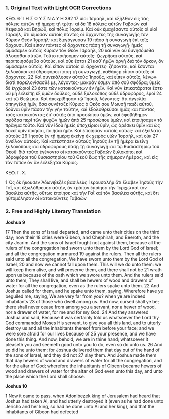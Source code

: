 ### 1. Original Text with Light OCR Corrections

ΚΕΦ. Θ´                   Ι Η Σ Ο Υ Σ Ν Α Υ Η                       392
17 υἱοὶ Ἰσραήλ, καὶ ἐξῆλθον εἰς τὰς πόλεις αὐτῶν τῇ ἡμέρᾳ τῇ τρίτῃ· αἱ δὲ
18 πόλεις αὐτῶν Γαβαὼν καὶ Χεφειρὰ καὶ Βηρώθ, καὶ πόλις Ἰαρείμ. Καὶ
    οὐκ ἐμαχέσαντο αὐτοῖς οἱ υἱοὶ Ἰσραήλ, ὅτι ὤμοσαν αὐτοῖς πάντες οἱ
    ἄρχοντες τῆς συναγωγῆς τὸν Κύριον Θεὸν Ἰσραήλ· καὶ διεγόγγυσαν
19 πᾶσα ἡ συναγωγὴ ἐπὶ τοῖς ἄρχουσι. Καὶ εἶπαν πάντες οἱ ἄρχοντες πάσῃ
    τῇ συναγωγῇ· ἡμεῖς ὠμόσαμεν αὐτοῖς Κύριον τὸν Θεὸν Ἰσραήλ,
20 καὶ νῦν οὐ δυνησόμεθα ἅλσασθαι αὐτῶν. Τοῦτο ποιήσομεν
    αὐτοῖς· ζωγρῆσαι αὐτούς, καὶ περιποιησόμεθα αὐτούς, καὶ οὐκ ἔσται
21 καθ᾿ ἡμῶν ὀργὴ διὰ τὸν ὅρκον, ὃν ὠμόσαμεν αὐτοῖς. Καὶ
    εἶπαν αὐτοῖς οἱ ἄρχοντες· ζήσονται, καὶ ἔσονται ξυλοκόποι καὶ
    ὑδροφόροι πάσῃ τῇ συναγωγῇ, καθάπερ εἶπαν αὐτοῖς οἱ ἄρχοντες.
22 Καὶ συνεκάλεσεν αὐτοὺς Ἰησοῦς, καὶ εἶπεν αὐτοῖς, λέγων· διατί παρελογίσασθέ
    με, λέγοντες· μακράν ἐσμεν ἀπὸ σοῦ σφόδρα; ὑμεῖς δὲ ἐγχώριοί
23 ἐστε τῶν κατοικούντων ἐν ἡμῖν. Καὶ νῦν ἐπικατάρατοι ἔστε· οὐ
    μὴ ἐκλείπῃ ἐξ ὑμῶν δοῦλος, οὐδὲ ξυλοκόπος οὐδὲ ὑδροφόρος, ἐμοὶ
24 καὶ τῷ Θεῷ μου. Καὶ ἀπεκρίθησαν τῷ Ἰησοῦ, λέγοντες· ὅτι ἀγγελία
    ἀπηγγέλη ἡμῖν, ὅσα συνέταξε Κύριος ὁ Θεός σου Μωυσῇ
    παιδὶ αὐτοῦ, δοῦναι ὑμῖν πᾶσαν τὴν γῆν ταύτην, καὶ ἐξολοθρεῦσαι
    ἡμᾶς καὶ πάντας τοὺς κατοικοῦντας ἐπ᾿ αὐτῆς ἀπὸ προσώπου
    ὑμῶν, καὶ ἐφοβήθημεν σφόδρα περὶ τῶν ψυχῶν ἡμῶν ἀπὸ
25 προσώπου ὑμῶν, καὶ ἐποιήσαμεν τὸ πρᾶγμα τοῦτο. Καὶ νῦν ἰδοὺ
    ἡμεῖς ὑποχείριοι ὑμῖν, ὡς ἀρέσκει ὑμῖν καὶ ὡς δοκεῖ ὑμῖν ποιῆσαι,
    ποιῆσαι ἡμῖν. Καὶ ἐποίησαν αὐτοῖς οὕτως· καὶ ἐξείλατο αὐτοὺς
26 Ἰησοῦς ἐν τῇ ἡμέρᾳ ἐκείνῃ ἐκ χειρὸς υἱῶν Ἰσραήλ, καὶ οὐκ
27 ἀνεῖλον αὐτούς. Καὶ κατέστησεν αὐτοὺς Ἰησοῦς ἐν τῇ ἡμέρᾳ ἐκείνῃ
    ξυλοκόπους καὶ ὑδροφόρους πάσῃ τῇ συναγωγῇ καὶ τῷ θυσιαστηρίῳ
    τοῦ Θεοῦ· διὰ τοῦτο ἐγένοντο οἱ κατοικοῦντες Γαβαὼν
    ξυλοκόποι καὶ ὑδροφόροι τοῦ θυσιαστηρίου τοῦ Θεοῦ ἕως τῆς σήμερον
    ἡμέρας, καὶ εἰς τὸν τόπον ὃν ἂν ἐκλέξηται Κύριος.

ΚΕΦ. Ιʹ. Χ.

1 Ὡς δὲ ἤκουσεν Ἀδωνιβεζὲκ βασιλεὺς Ἱερουσαλὴμ ὅτι ἔλαβεν
    Ἰησοῦς τὴν Γαΐ, καὶ ἐξωλόθρευσε αὐτήν, ὃν τρόπον ἐποίησε τὴν
    Ἱεριχὼ καὶ τὸν βασιλέα αὐτῆς, οὕτως ἐποίησε καὶ τὴν Γαΐ καὶ
    τὸν βασιλέα αὐτῆς, καὶ ὅτι ηὐτομόλησαν οἱ κατοικοῦντες Γαβαὼν

### 2. Free and Highly Literary Translation

**Joshua 9**

17 Then the sons of Israel departed, and came unto their cities on the third day; now their
18 cities were Gibeon, and Chephirah, and Beeroth, and the city Jearim. And the sons of Israel fought not against them, because all the rulers of the congregation had sworn unto them by the Lord God of Israel; and all the congregation murmured
19 against the rulers. Then all the rulers said unto all the congregation, We have sworn unto them by the Lord God of Israel,
20 and now we cannot fall upon them. This will we do unto them: we will keep them alive, and will preserve them, and there shall not be
21 wrath upon us because of the oath which we swore unto them. And the rulers said unto them, They shall live, and shall be hewers of wood and drawers of water for all the congregation, even as the rulers spake unto them.
22 And Joshua called for them, and he spake unto them, saying, Wherefore have ye beguiled me, saying, We are very far from you? when ye are indeed inhabitants
23 of those who dwell among us. And now, cursed shall ye be; there shall never cease from among you a servant, nor a hewer of wood, nor a drawer of water, for me and for my God.
24 And they answered Joshua and said, Because it was certainly told us whatsoever the Lord thy God commanded Moses His servant, to give you all this land, and to utterly destroy us and all the inhabitants thereof from before your face; and we were sore afraid for our lives because of
25 your presence, and we have done this thing. And now, behold, we are in thine hand; whatsoever it pleaseth you and seemeth good unto you to do, even so do unto us.
26 And so did he unto them; for Joshua delivered them that day out of the hand of the sons of Israel, and they did not
27 slay them. And Joshua made them that day hewers of wood and drawers of water for all the congregation, and for the altar of God; wherefore the inhabitants of Gibeon became hewers of wood and drawers of water for the altar of God even unto this day, and unto the place which the Lord shall choose.

**Joshua 10**

1 Now it came to pass, when Adonibezek king of Jerusalem had heard that Joshua had taken Ai, and had utterly destroyed it (even as he had done unto Jericho and her king, so had he done unto Ai and her king), and that the inhabitants of Gibeon had defected